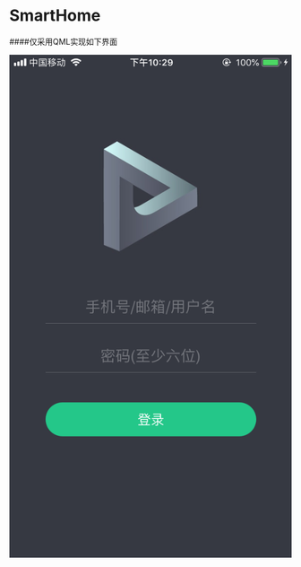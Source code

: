 # SmartHome

####仅采用QML实现如下界面

[![登录界面](https://github.com/Unibugs/SmartHome/blob/master/Doc/ExIMG/IMG_1329.PNG)](https://github.com/Unibugs/SmartHome/blob/master/Doc/ExIMG/IMG_1329.PNG)

